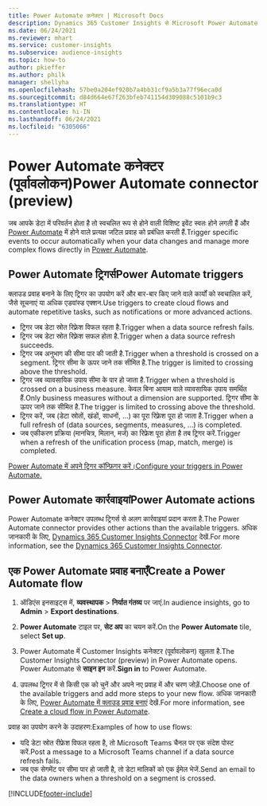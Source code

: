```yaml
---
title: Power Automate कनेक्टर | Microsoft Docs
description: Dynamics 365 Customer Insights से Microsoft Power Automate में प्रवाह बनाएं.
ms.date: 06/24/2021
ms.reviewer: mhart
ms.service: customer-insights
ms.subservice: audience-insights
ms.topic: how-to
author: pkieffer
ms.author: philk
manager: shellyha
ms.openlocfilehash: 57be0a204ef920b7a4bb31cf9a5b3a77f96eca0d
ms.sourcegitcommit: d84d664e67f263bfeb741154d309088c5101b9c3
ms.translationtype: HT
ms.contentlocale: hi-IN
ms.lasthandoff: 06/24/2021
ms.locfileid: "6305066"
---
```

# <a name="power-automate-connector-preview"></a><span data-ttu-id="9bc82-103">Power Automate कनेक्टर (पूर्वावलोकन)</span><span class="sxs-lookup"><span data-stu-id="9bc82-103">Power Automate connector (preview)</span></span>

<span data-ttu-id="9bc82-104">जब आपके डेटा में परिवर्तन होता है तो स्वचलित रूप से होने वाली विशिष्ट इवेंट स्वतः होने लगती हैं और [Power Automate](https://flow.microsoft.com/) में होने वाले प्रत्यक्ष जटिल प्रवाह को प्रबंधित करती हैं.</span><span class="sxs-lookup"><span data-stu-id="9bc82-104">Trigger specific events to occur automatically when your data changes and manage more complex flows directly in [Power Automate](https://flow.microsoft.com/).</span></span>

## <a name="power-automate-triggers"></a><span data-ttu-id="9bc82-105">Power Automate ट्रिगर्स</span><span class="sxs-lookup"><span data-stu-id="9bc82-105">Power Automate triggers</span></span>

<span data-ttu-id="9bc82-106">क्लाउड प्रवाह बनाने के लिए ट्रिगर का उपयोग करें और बार-बार किए जाने वाले कार्यों को स्वचालित करें, जैसे सूचनाएं या अधिक एडवांस्ड एक्शन.</span><span class="sxs-lookup"><span data-stu-id="9bc82-106">Use triggers to create cloud flows and automate repetitive tasks, such as notifications or more advanced actions.</span></span> 

- <span data-ttu-id="9bc82-107">ट्रिगर जब डेटा स्रोत रिफ़्रेश विफल रहता है.</span><span class="sxs-lookup"><span data-stu-id="9bc82-107">Trigger when a data source refresh fails.</span></span> 
- <span data-ttu-id="9bc82-108">ट्रिगर जब डेटा स्रोत रिफ़्रेश सफल होता है.</span><span class="sxs-lookup"><span data-stu-id="9bc82-108">Trigger when a data source refresh succeeds.</span></span>
- <span data-ttu-id="9bc82-109">ट्रिगर जब अनुभाग की सीमा पार की जाती है.</span><span class="sxs-lookup"><span data-stu-id="9bc82-109">Trigger when a threshold is crossed on a segment.</span></span> <span data-ttu-id="9bc82-110">ट्रिगर सीमा के ऊपर जाने तक सीमित है.</span><span class="sxs-lookup"><span data-stu-id="9bc82-110">The trigger is limited to crossing above the threshold.</span></span>
- <span data-ttu-id="9bc82-111">ट्रिगर जब व्यावसायिक उपाय सीमा के पार हो जाता है.</span><span class="sxs-lookup"><span data-stu-id="9bc82-111">Trigger when a threshold is crossed on a business measure.</span></span> <span data-ttu-id="9bc82-112">केवल बिना आयाम वाले व्यावसायिक उपाय समर्थित हैं.</span><span class="sxs-lookup"><span data-stu-id="9bc82-112">Only business measures without a dimension are supported.</span></span> <span data-ttu-id="9bc82-113">ट्रिगर सीमा के ऊपर जाने तक सीमित है.</span><span class="sxs-lookup"><span data-stu-id="9bc82-113">The trigger is limited to crossing above the threshold.</span></span>
- <span data-ttu-id="9bc82-114">ट्रिगर करें, जब (डेटा स्रोतों, खंडों, साधनों, ...) का पूरा रिफ़्रेश पूरा हो जाता है.</span><span class="sxs-lookup"><span data-stu-id="9bc82-114">Trigger when a full refresh of (data sources, segments, measures, ...) is completed.</span></span>
- <span data-ttu-id="9bc82-115">जब एकीकरण प्रक्रिया (मानचित्र, मिलान, मर्ज) का रिफ्रेश पूरा होता है तब ट्रिगर करें.</span><span class="sxs-lookup"><span data-stu-id="9bc82-115">Trigger when a refresh of the unification process (map, match, merge) is completed.</span></span>

[<span data-ttu-id="9bc82-116">Power Automate में अपने ट्रिगर कॉन्फ़िगर करें।</span><span class="sxs-lookup"><span data-stu-id="9bc82-116">Configure your triggers in Power Automate.</span></span>](https://flow.microsoft.com/connectors/shared_customerinsights/dynamics-365-customer-insights-connector/)

## <a name="power-automate-actions"></a><span data-ttu-id="9bc82-117">Power Automate कार्रवाइयां</span><span class="sxs-lookup"><span data-stu-id="9bc82-117">Power Automate actions</span></span>

<span data-ttu-id="9bc82-118">Power Automate कनेक्टर उपलब्ध ट्रिगर्स से अलग कार्रवाइयां प्रदान करता है.</span><span class="sxs-lookup"><span data-stu-id="9bc82-118">The Power Automate connector provides other actions than the available triggers.</span></span> <span data-ttu-id="9bc82-119">अधिक जानकारी के लिए, [Dynamics 365 Customer Insights Connector](/connectors/customerinsights/) देखें.</span><span class="sxs-lookup"><span data-stu-id="9bc82-119">For more information, see the [Dynamics 365 Customer Insights Connector](/connectors/customerinsights/).</span></span>

## <a name="create-a-power-automate-flow"></a><span data-ttu-id="9bc82-120">एक Power Automate प्रवाह बनाएँ</span><span class="sxs-lookup"><span data-stu-id="9bc82-120">Create a Power Automate flow</span></span>

1. <span data-ttu-id="9bc82-121">ऑडिएंस इनसाइट्स में, **व्यवस्थापक** > **निर्यात गंतव्य** पर जाएं.</span><span class="sxs-lookup"><span data-stu-id="9bc82-121">In audience insights, go to **Admin** > **Export destinations**.</span></span>

1. <span data-ttu-id="9bc82-122">**Power Automate** टाइल पर, **सेट अप** का चयन करें.</span><span class="sxs-lookup"><span data-stu-id="9bc82-122">On the **Power Automate** tile, select **Set up**.</span></span>

1. <span data-ttu-id="9bc82-123">Power Automate में Customer Insights कनेक्टर (पूर्वावलोकन) खुलता है.</span><span class="sxs-lookup"><span data-stu-id="9bc82-123">The Customer Insights Connector (preview) in Power Automate opens.</span></span> <span data-ttu-id="9bc82-124">Power Automate से **साइन इन** करें.</span><span class="sxs-lookup"><span data-stu-id="9bc82-124">**Sign in** to Power Automate.</span></span>

1. <span data-ttu-id="9bc82-125">उपलब्ध ट्रिगर में से किसी एक को चुनें और अपने नए प्रवाह में और चरण जोड़ें.</span><span class="sxs-lookup"><span data-stu-id="9bc82-125">Choose one of the available triggers and add more steps to your new flow.</span></span> <span data-ttu-id="9bc82-126">अधिक जानकारी के लिए, [Power Automate में क्लाउड प्रवाह बनाएं](/power-automate/get-started-logic-flow) देखें.</span><span class="sxs-lookup"><span data-stu-id="9bc82-126">For more information, see [Create a cloud flow in Power Automate](/power-automate/get-started-logic-flow).</span></span>

<span data-ttu-id="9bc82-127">प्रवाह का उपयोग करने के उदाहरण:</span><span class="sxs-lookup"><span data-stu-id="9bc82-127">Examples of how to use flows:</span></span> 
- <span data-ttu-id="9bc82-128">यदि डेटा स्रोत रीफ्रेश विफल रहता है, तो Microsoft Teams चैनल पर एक संदेश पोस्ट करें.</span><span class="sxs-lookup"><span data-stu-id="9bc82-128">Post a message to a Microsoft Teams channel if a data source refresh fails.</span></span> 
- <span data-ttu-id="9bc82-129">जब एक सेगमेंट पर सीमा पार हो जाती है, तो डेटा मालिकों को एक ईमेल भेजें.</span><span class="sxs-lookup"><span data-stu-id="9bc82-129">Send an email to the data owners when a threshold on a segment is crossed.</span></span>



[!INCLUDE[footer-include](../includes/footer-banner.md)]
